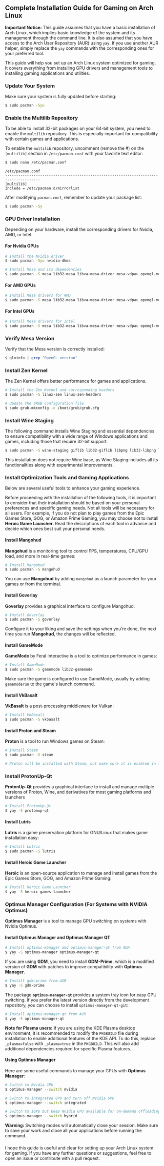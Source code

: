 ## Complete Installation Guide for Gaming on Arch Linux
**Important Notice:** This guide assumes that you have a basic installation of Arch Linux, which implies basic knowledge of the system and its management through the command line. It is also assumed that you have access to the Arch User Repository (AUR) using `yay`. If you use another AUR helper, simply replace the `yay` commands with the corresponding ones for your preferred tool.

This guide will help you set up an Arch Linux system optimized for gaming. It covers everything from installing GPU drivers and management tools to installing gaming applications and utilities.

### Update Your System

Make sure your system is fully updated before starting:

```bash
$ sudo pacman -Syu
```

### Enable the Multilib Repository

To be able to install 32-bit packages on your 64-bit system, you need to enable the `multilib` repository. This is especially important for compatibility with certain games and applications.

To enable the `multilib` repository, uncomment (remove the #) on the `[multilib]` section in `/etc/pacman.conf` with your favorite text editor:
```bash
$ sudo nano /etc/pacman.conf
```
```plaintext
/etc/pacman.conf
--------------------------------------------------------------------------------------
[multilib]
Include = /etc/pacman.d/mirrorlist
```

After modifying `pacman.conf`, remember to update your package list:

```bash
$ sudo pacman -Sy
```


### GPU Driver Installation

Depending on your hardware, install the corresponding drivers for Nvidia, AMD, or Intel.

#### For Nvidia GPUs

```bash
# Install the Nvidia driver
$ sudo pacman -Syu nvidia-dkms 

# Install Mesa and its dependencies
$ sudo pacman -S mesa lib32-mesa libva-mesa-driver mesa-vdpau opengl-mesa vulkan-mesa-layers mesa-demos vulkan-tools lib32-libva-mesa-driver lib32-mesa-vdpau lib32-opengl-mesa lib32-vulkan-mesa-layers lib32-mesa-demos
```

#### For AMD GPUs

```bash
# Install Mesa drivers for AMD
$ sudo pacman -S mesa lib32-mesa libva-mesa-driver mesa-vdpau opengl-mesa vulkan-mesa-layers mesa-demos vulkan-tools vulkan-radeon lib32-libva-mesa-driver lib32-mesa-vdpau lib32-opengl-mesa lib32-vulkan-mesa-layers lib32-mesa-demos lib32-vulkan-radeon
```

#### For Intel GPUs

```bash
# Install Mesa drivers for Intel
$ sudo pacman -S mesa lib32-mesa libva-mesa-driver mesa-vdpau opengl-mesa vulkan-mesa-layers mesa-demos vulkan-tools vulkan-intel lib32-libva-mesa-driver lib32-mesa-vdpau lib32-opengl-mesa lib32-vulkan-mesa-layers lib32-mesa-demos
```

### Verify Mesa Version

Verify that the Mesa version is correctly installed:

```bash
$ glxinfo | grep "OpenGL version"
```

### Install Zen Kernel

The Zen Kernel offers better performance for games and applications.

```bash
# Install the Zen Kernel and corresponding headers
$ sudo pacman -S linux-zen linux-zen-headers

# Update the GRUB configuration file
$ sudo grub-mkconfig -o /boot/grub/grub.cfg
```

### Install Wine Staging

The following command installs Wine Staging and essential dependencies to ensure compatibility with a wide range of Windows applications and games, including those that require 32-bit support.


```bash
$ sudo pacman -S wine-staging giflib lib32-giflib libpng lib32-libpng libldap lib32-libldap gnutls lib32-gnutls mpg123 lib32-mpg123 openal lib32-openal v4l-utils lib32-v4l-utils libpulse lib32-libpulse libgpg-error lib32-libgpg-error alsa-plugins lib32-alsa-plugins alsa-lib lib32-alsa-lib libjpeg-turbo lib32-libjpeg-turbo sqlite lib32-sqlite libxcomposite lib32-libxcomposite libxinerama lib32-libgcrypt libgcrypt lib32-libxinerama ncurses lib32-ncurses opencl-icd-loader lib32-opencl-icd-loader libxslt lib32-libxslt libva lib32-libva gtk3 lib32-gtk3 gst-plugins-base-libs lib32-gst-plugins-base-libs vulkan-icd-loader lib32-vulkan-icd-loader
```

This installation does not require Wine base, as Wine Staging includes all its functionalities along with experimental improvements.

### Install Optimization Tools and Gaming Applications

Below are several useful tools to enhance your gaming experience.

Before proceeding with the installation of the following tools, it is important to consider that their installation should be based on your personal preferences and specific gaming needs. Not all tools will be necessary for all users. For example, if you do not plan to play games from the Epic Games Store, GOG, or Amazon Prime Gaming, you may choose not to install **Heroic Game Launcher**. Read the descriptions of each tool in advance and decide which ones best suit your personal needs.

#### Install Mangohud

**Mangohud** is a monitoring tool to control FPS, temperatures, CPU/GPU load, and more in real-time games:

```bash
# Install Mangohud
$ sudo pacman -S mangohud
```

You can use **Mangohud** by adding `mangohud` as a launch parameter for your games or from the terminal.

#### Install Goverlay

**Goverlay** provides a graphical interface to configure Mangohud:

```bash
# Install Goverlay
$ sudo pacman -S goverlay
```

Configure it to your liking and save the settings when you're done, the next time you run **Mangohud**, the changes will be reflected.

#### Install GameMode

**GameMode** by Feral Interactive is a tool to optimize performance in games:

```bash
# Install GameMode
$ sudo pacman -S gamemode lib32-gamemode
```

Make sure the game is configured to use GameMode, usually by adding `gamemoderun` to the game's launch command.

#### Install VkBasalt

**VkBasalt** is a post-processing middleware for Vulkan:

```bash
# Install VkBasalt
$ sudo pacman -S vkbasalt
```

#### Install Proton and Steam

**Proton** is a tool to run Windows games on Steam:

```bash
# Install Steam
$ sudo pacman -S steam

# Proton will be installed with Steam, but make sure it is enabled in the Steam settings
```

### Install ProtonUp-Qt

**ProtonUp-Qt** provides a graphical interface to install and manage multiple versions of Proton, Wine, and derivatives for most gaming platforms and launchers

```bash
# Install ProtonUp-Qt
$ yay -S protonup-qt
```
#### Install Lutris

**Lutris** is a game preservation platform for GNU/Linux that makes game installation easy:

```bash
# Install Lutris
$ sudo pacman -S lutris
```

#### Install Heroic Game Launcher

**Heroic** is an open-source application to manage and install games from the Epic Games Store, GOG, and Amazon Prime Gaming:

```bash
# Install Heroic Game Launcher
$ yay -S heroic-games-launcher
```

### Optimus Manager Configuration (For Systems with NVIDIA Optimus)

**Optimus Manager** is a tool to manage GPU switching on systems with Nvidia Optimus.

#### Install Optimus Manager and Optimus Manager QT

```bash
# Install optimus-manager and optimus-manager-qt from AUR
$ yay -S optimus-manager optimus-manager-qt
```

If you are using **GDM**, you need to install **GDM-Prime**, which is a modified version of **GDM** with patches to improve compatibility with **Optimus Manager**.

```bash
# Install gdm-prime from AUR
$ yay -S gdm-prime
```
The package **`optimus-manager-qt`** provides a system tray icon for easy GPU switching.
If you prefer the latest version directly from the development repository, you can choose to install `optimus-manager-qt-git`:

```bash
# Install optimus-manager-qt from AUR
$ yay -S optimus-manager-qt
```

**Note for Plasma users:** If you are using the KDE Plasma desktop environment, it is recommended to modify the `PKGBUILD` file during installation to enable additional features of the KDE API. To do this, replace `_plasma=false` with `_plasma=true` in the `PKGBUILD`. This will also add additional dependencies required for specific Plasma features.

#### Using Optimus Manager

Here are some useful commands to manage your GPUs with **Optimus Manager**:

```bash
# Switch to Nvidia GPU
$ optimus-manager --switch nvidia

# Switch to integrated GPU and turn off Nvidia GPU
$ optimus-manager --switch integrated

# Switch to iGPU but keep Nvidia GPU available for on-demand offloading
$ optimus-manager --switch hybrid
```

**Warning:** Switching modes will automatically close your session. Make sure to save your work and close all your applications before running the command.

### 
I hope this guide is useful and clear for setting up your Arch Linux system for gaming. If you have any further questions or suggestions, feel free to open an issue or contribute with a pull request.
